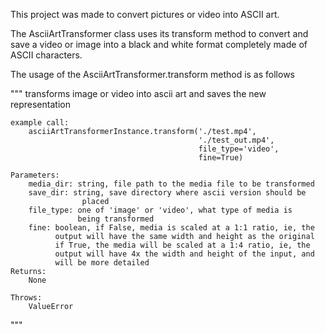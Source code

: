 This project was made to convert pictures or video into ASCII art.

The AsciiArtTransformer class uses its transform method to convert
and save a video or image into a black and white
format completely made of ASCII characters.

The usage of the AsciiArtTransformer.transform method is as follows

"""
    transforms image or video into ascii art and saves the new
    representation

    example call:
        asciiArtTransformerInstance.transform('./test.mp4',
                                              './test_out.mp4',
                                              file_type='video',
                                              fine=True)

    Parameters:
        media_dir: string, file path to the media file to be transformed
        save_dir: string, save directory where ascii version should be
                    placed
        file_type: one of 'image' or 'video', what type of media is
                   being transformed
        fine: boolean, if False, media is scaled at a 1:1 ratio, ie, the
              output will have the same width and height as the original
              if True, the media will be scaled at a 1:4 ratio, ie, the
              output will have 4x the width and height of the input, and
              will be more detailed
    Returns:
        None

    Throws:
        ValueError
"""
